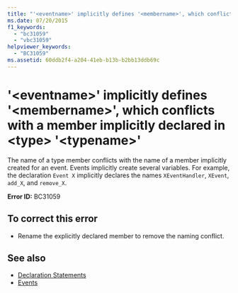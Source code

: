 ```yaml
---
title: "'<eventname>' implicitly defines '<membername>', which conflicts with a member implicitly declared in <type> '<typename>'"
ms.date: 07/20/2015
f1_keywords:
  - "bc31059"
  - "vbc31059"
helpviewer_keywords:
  - "BC31059"
ms.assetid: 60ddb2f4-a204-41eb-b13b-b2bb13ddb69c
---
```


# '\<eventname>' implicitly defines '\<membername>', which conflicts with a member implicitly declared in \<type> '\<typename>'

The name of a type member conflicts with the name of a member implicitly created for an event. Events implicitly create several variables. For example, the declaration `Event X` implicitly declares the names `XEventHandler`, `XEvent`, `add_X`, and `remove_X`.

**Error ID:** BC31059

## To correct this error

- Rename the explicitly declared member to remove the naming conflict.

## See also

- [Declaration Statements](~/docs/visual-basic/programming-guide/language-features/statements.md#declaration-statements)
- [Events](../../visual-basic/programming-guide/language-features/events/index.md)
